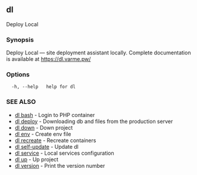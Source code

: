 ## dl

Deploy Local

### Synopsis

Deploy Local — site deployment assistant locally.
Complete documentation is available at https://dl.varme.pw/

### Options

```
  -h, --help   help for dl
```

### SEE ALSO

* [dl bash](dl_bash.md)	 - Login to PHP container
* [dl deploy](dl_deploy.md)	 - Downloading db and files from the production server
* [dl down](dl_down.md)	 - Down project
* [dl env](dl_env.md)	 - Create env file
* [dl recreate](dl_recreate.md)	 - Recreate containers
* [dl self-update](dl_self-update.md)	 - Update dl
* [dl service](dl_service.md)	 - Local services configuration
* [dl up](dl_up.md)	 - Up project
* [dl version](dl_version.md)	 - Print the version number

